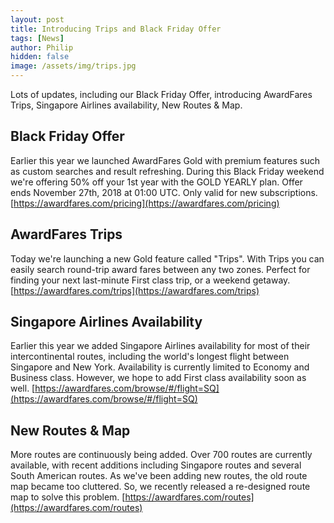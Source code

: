 ```yaml
---
layout: post
title: Introducing Trips and Black Friday Offer
tags: [News]
author: Philip
hidden: false
image: /assets/img/trips.jpg
---
```


Lots of updates, including our Black Friday Offer, introducing AwardFares Trips, Singapore Airlines availability, New Routes & Map.

## Black Friday Offer
Earlier this year we launched AwardFares Gold with premium features such as custom searches and result refreshing. During this Black Friday weekend we're offering 50% off your 1st year with the GOLD YEARLY plan. Offer ends November 27th, 2018 at 01:00 UTC. Only valid for new subscriptions.
[https://awardfares.com/pricing](https://awardfares.com/pricing)

## AwardFares Trips
Today we're launching a new Gold feature called "Trips". With Trips you can easily search round-trip award fares between any two zones. Perfect for finding your next last-minute First class trip, or a weekend getaway.
[https://awardfares.com/trips](https://awardfares.com/trips)

## Singapore Airlines Availability
Earlier this year we added Singapore Airlines availability for most of their intercontinental routes, including the world's longest flight between Singapore and New York. Availability is currently limited to Economy and Business class. However, we hope to add First class availability soon as well.
[https://awardfares.com/browse/#/flight=SQ](https://awardfares.com/browse/#/flight=SQ)

## New Routes & Map
More routes are continuously being added. Over 700 routes are currently available, with recent additions including Singapore routes and several South American routes. As we've been adding new routes, the old route map became too cluttered. So, we recently released a re-designed route map to solve this problem.
[https://awardfares.com/routes](https://awardfares.com/routes)
